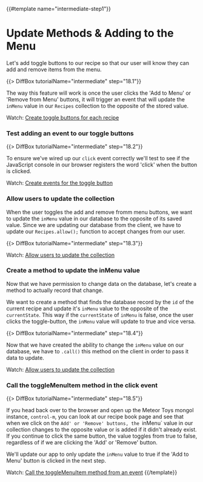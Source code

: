 {{#template name="intermediate-step1"}}

# Update Methods &amp; Adding to the Menu

Let's add toggle buttons to our recipe so that our user will know they can add and remove items from the menu.

<!-- add buttons -->
{{> DiffBox tutorialName="intermediate" step="18.1"}}

The way this feature will work is once the user clicks the 'Add to Menu' or 'Remove from Menu' buttons, it will trigger an event that will update the `inMenu` value in our `Recipes` collection to the opposite of the stored value.

Watch: [Create toggle buttons for each recipe](https://youtu.be/DuRcJS72Eqo "Level Up Tutorials: Intermediate Meteor Tutorial #18 - Youtube")

### Test adding an event to our toggle buttons

{{> DiffBox tutorialName="intermediate" step="18.2"}}

To ensure we've wired up our `click` event correctly we'll test to see if the JavaScript console in our browser registers the word 'click' when the button is clicked.

Watch: [Create events for the toggle button](https://youtu.be/DuRcJS72Eqo?t=2m28s "Level Up Tutorials: Intermediate Meteor Tutorial #18 - Youtube")

### Allow users to update the collection 

When the user toggles the add and remove fromm menu buttons, we want to update the `inMenu` value in our database to the opposite of its saved value. Since we are updating our database from the client, we have to update our `Recipes.allow();` function to accept changes from our user.

{{> DiffBox tutorialName="intermediate" step="18.3"}}

Watch: [Allow users to update the collection](https://youtu.be/DuRcJS72Eqo?t=3m45s "Level Up Tutorials: Intermediate Meteor Tutorial #18 - Youtube")

### Create a method to update the inMenu value

Now that we have permission to change data on the database, let's create a method to actually record that change.

We want to create a method that finds the database record by the `id` of the current recipe and update it's `inMenu` value to the opposite of the `currentState`. This way if the `currentState` of `inMenu` is false, once the user clicks the toggle-button, the `inMenu` value will update to true and vice versa.

{{> DiffBox tutorialName="intermediate" step="18.4"}}

Now that we have created the ability to change the `inMenu` value on our database, we have to `.call()` this method on the client in order to pass it data to update.

Watch: [Allow users to update the collection](https://youtu.be/DuRcJS72Eqo?t=4m56s "Level Up Tutorials: Intermediate Meteor Tutorial #18 - Youtube")

### Call the toggleMenuItem method in the click event

{{> DiffBox tutorialName="intermediate" step="18.5"}}

If you head back over to the browser and open up the Meteor Toys mongol instance, `control-m`, you can look at our recipe book page and see that when we click on the `Add' or 'Remove' buttons, the `inMenu` value in our collection changes to the opposite value or is added if it didn't already exist. If you continue to click the same button, the value toggles from true to false, regardless of if we are clicking the 'Add' or 'Remove' button.  

We'll update our app to only update the `inMenu` value to true if the 'Add to Menu' button is clicked in the next step.

Watch: [Call the toggleMenuItem method from an event](https://youtu.be/DuRcJS72Eqo?t=6m45s "Level Up Tutorials: Intermediate Meteor Tutorial #18 - Youtube")
{{/template}}
